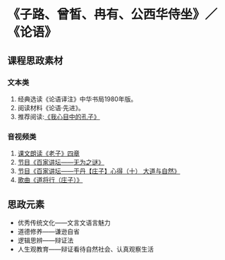 # 《子路、曾皙、冉有、公西华侍坐》／《论语》

## 课程思政素材

### 文本类

1. 经典选读《论语译注》中华书局1980年版。
2. 阅读材料《论语·先进》。
3. 推荐阅读:[《我心目中的孔子》](https://wenku.so.com/d/bc08b4c05df07c3f011526b1b48e7e24)

### 音视频类

1. [课文朗读《老子》四章](https://www.bilibili.com/video/BV1EW4y1176J/?vd_source=9dd28950c31bfacab6a9020e0908c63f )
2. [节目《百家讲坛——无为之谜》](https://tv.cctv.com/2010/03/26/VIDE1372754191265279.shtml)
3. [节目《百家讲坛——于丹【庄子】心得（十） 大道与自然》](https://tv.cctv.com/2010/04/13/VIDE1355517159494343.shtml)
4. [歌曲《道将行（庄子）》](https://www.bilibili.com/video/BV12a4y1t74L/?spm_id_from=333.788.recommend_more_video.10&vd_source=9dd28950c31bfacab6a9020e0908c63f)

## 思政元素

- 优秀传统文化——文言文语言魅力
- 道德修养——谦逊自省
- 逻辑思辨——辩证法
- 人生观教育——辩证看待自然社会、认真观察生活
